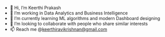 - 👋 Hi, I’m Keerthi Prakash
- 👀 I’m working in Data Analytics and Business Intelligence
- 🌱 I’m currently learning ML algorithms and modern Dashboard designing
- 💞️ I’m looking to collaborate with people who share similar interests
- 📫 Reach me @keerthiravikrishnan@gmail.com

